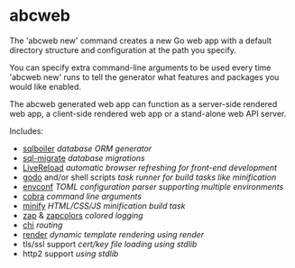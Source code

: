 # abcweb

The 'abcweb new' command creates a new Go web app with a default directory
structure and configuration at the path you specify.

You can specify extra command-line arguments to be used every time 'abcweb new'
runs to tell the generator what features and packages you would like enabled.

The abcweb generated web app can function as a server-side rendered web app, 
a client-side rendered web app or a stand-alone web API server.

Includes:
* [sqlboiler](https://github.com/vattle/sqlboiler) *database ORM generator*
* [sql-migrate](https://github.com/rubenv/sql-migrate) *database migrations*
* [LiveReload](https://github.com/jaschaephraim/lrserver) *automatic browser refreshing for front-end development*
* [godo](https://github.com/go-godo/godo) and/or shell scripts *task runner for build tasks like minification*
* [envconf](https://github.com/nullbio/envconf) *TOML configuration parser supporting multiple environments*
* [cobra](https://github.com/spf13/cobra) *command line arguments*
* [minify](https://github.com/tdewolff/minify) *HTML/CSS/JS minification build task*
* [zap](https://github.com/uber-go/zap) & [zapcolors](https://github.com/aarondl/zapcolors) *colored logging*
* [chi](https://github.com/pressly/chi) *routing*
* [render](https://github.com/unrolled/render) *dynamic template rendering using render*
* tls/ssl support *cert/key file loading using stdlib*
* http2 support *using stdlib*

